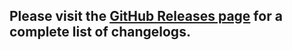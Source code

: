 ## Please visit the [GitHub Releases page](https://github.com/glyph-cat/react-relink/releases) for a complete list of changelogs.
